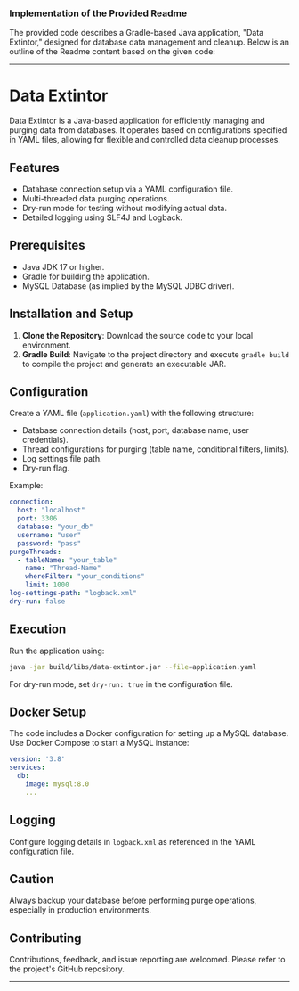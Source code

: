 ### Implementation of the Provided Readme

The provided code describes a Gradle-based Java application, "Data Extintor," designed for database data management and cleanup. Below is an outline of the Readme content based on the given code:

---

# Data Extintor

Data Extintor is a Java-based application for efficiently managing and purging data from databases. It operates based on configurations specified in YAML files, allowing for flexible and controlled data cleanup processes.

## Features
- Database connection setup via a YAML configuration file.
- Multi-threaded data purging operations.
- Dry-run mode for testing without modifying actual data.
- Detailed logging using SLF4J and Logback.

## Prerequisites
- Java JDK 17 or higher.
- Gradle for building the application.
- MySQL Database (as implied by the MySQL JDBC driver).

## Installation and Setup
1. **Clone the Repository**: Download the source code to your local environment.
2. **Gradle Build**: Navigate to the project directory and execute `gradle build` to compile the project and generate an executable JAR.

## Configuration
Create a YAML file (`application.yaml`) with the following structure:
- Database connection details (host, port, database name, user credentials).
- Thread configurations for purging (table name, conditional filters, limits).
- Log settings file path.
- Dry-run flag.

Example:
```yaml
connection:
  host: "localhost"
  port: 3306
  database: "your_db"
  username: "user"
  password: "pass"
purgeThreads:
  - tableName: "your_table"
    name: "Thread-Name"
    whereFilter: "your_conditions"
    limit: 1000
log-settings-path: "logback.xml"
dry-run: false
```

## Execution
Run the application using:
```bash
java -jar build/libs/data-extintor.jar --file=application.yaml
```
For dry-run mode, set `dry-run: true` in the configuration file.

## Docker Setup
The code includes a Docker configuration for setting up a MySQL database. Use Docker Compose to start a MySQL instance:
```yaml
version: '3.8'
services:
  db:
    image: mysql:8.0
    ...
```

## Logging
Configure logging details in `logback.xml` as referenced in the YAML configuration file.

## Caution
Always backup your database before performing purge operations, especially in production environments.

## Contributing
Contributions, feedback, and issue reporting are welcomed. Please refer to the project's GitHub repository.

---

